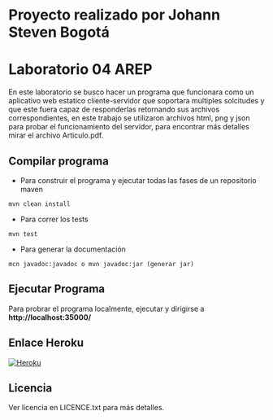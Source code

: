 # Proyecto realizado por Johann Steven Bogotá
# Laboratorio 04 AREP

En este laboratorio se busco hacer un programa que funcionara como un aplicativo web estatico cliente-servidor que soportara
multiples solcitudes y que este fuera capaz de responderlas retornando sus archivos correspondientes, en este trabajo
se utilizaron archivos html, png y json para probar el funcionamiento del servidor, para encontrar más detalles mirar el archivo 
Articulo.pdf.


## Compilar programa
- Para construir el programa y ejecutar todas las fases de un repositorio maven
```
mvn clean install
``` 
- Para correr los tests
```
mvn test
```
- Para generar la documentación
```
mcn javadoc:javadoc o mvn javadoc:jar (generar jar)
```
## Ejecutar Programa
Para probrar el programa localmente, ejecutar y dirigirse a  **http://localhost:35000/**

## Enlace Heroku
[![Heroku](https://heroku-badge.herokuapp.com/?app=heroku-badge)](https://lab04arep.herokuapp.com/calculator/multiplication?num=2&num=2)
## Licencia
Ver licencia en LICENCE.txt para más detalles.